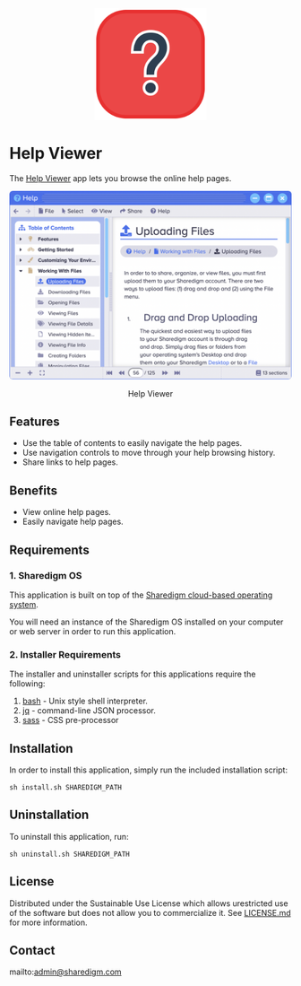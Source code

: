 <p align="center" style="text-align:center">
	<img src="images/icons/logo.svg" width="200">
</p>

# Help Viewer

The [Help Viewer](https://www.sharedigm.com/#apps/help-viewer) app lets you browse the online help pages.

<p align="center" style="text-align:center">
	<img src="images/info/help-viewer.png" width="720" style="border-radius:6px" />
	<div align="center">Help Viewer</div>
</p>

## Features

- Use the table of contents to easily navigate the help pages.
- Use navigation controls to move through your help browsing history.
- Share links to help pages.

## Benefits

- View online help pages.
- Easily navigate help pages.

## Requirements

### 1. Sharedigm OS

This application is built on top of the [Sharedigm cloud-based operating system](https://github.com/Sharedigm/SharedigmOS).

You will need an instance of the Sharedigm OS installed on your computer or web server in order to run this application.

### 2. Installer Requirements

The installer and uninstaller scripts for this applications require the following:

1. [bash](https://en.wikipedia.org/wiki/Bash_(Unix_shell)) - Unix style shell interpreter. 
2. [jq](https://jqlang.github.io/jq/) - command-line JSON processor. 
2. [sass](https://sass-lang.com) - CSS pre-processor

## Installation

In order to install this application, simply run the included installation script:

```
sh install.sh SHAREDIGM_PATH
```

## Uninstallation

To uninstall this application, run:

```
sh uninstall.sh SHAREDIGM_PATH
```

<!-- LICENSE -->
## License

Distributed under the Sustainable Use License which allows urestricted use of the software but does not allow you to commercialize it. See [LICENSE.md](LICENSE.md) for more information.

<!-- CONTACT -->
## Contact

mailto:admin@sharedigm.com